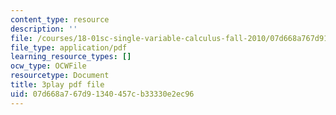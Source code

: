 ```yaml
---
content_type: resource
description: ''
file: /courses/18-01sc-single-variable-calculus-fall-2010/07d668a767d91340457cb33330e2ec96_PNTnmH6jsRI.pdf
file_type: application/pdf
learning_resource_types: []
ocw_type: OCWFile
resourcetype: Document
title: 3play pdf file
uid: 07d668a7-67d9-1340-457c-b33330e2ec96
---
```

